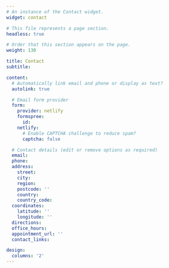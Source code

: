 ```yaml
---
# An instance of the Contact widget.
widget: contact

# This file represents a page section.
headless: true

# Order that this section appears on the page.
weight: 130

title: Contact
subtitle:

content:
  # Automatically link email and phone or display as text?
  autolink: true

  # Email form provider
  form:
    provider: netlify
    formspree:
      id:
    netlify:
      # Enable CAPTCHA challenge to reduce spam?
      captcha: false

  # Contact details (edit or remove options as required)
  email: 
  phone: 
  address:
    street: 
    city: 
    region: 
    postcode: ''
    country: 
    country_code: 
  coordinates:
    latitude: ''
    longitude: ''
  directions: 
  office_hours:
  appointment_url: ''
  contact_links:

design:
  columns: '2'
---
```


